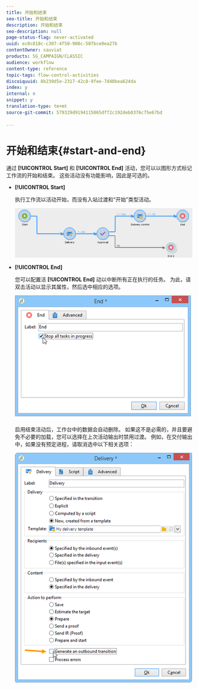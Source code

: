 ```yaml
---
title: 开始和结束
seo-title: 开始和结束
description: 开始和结束
seo-description: null
page-status-flag: never-activated
uuid: ec0c818c-c307-4f50-908c-507bce0ea27b
contentOwner: sauviat
products: SG_CAMPAIGN/CLASSIC
audience: workflow
content-type: reference
topic-tags: flow-control-activities
discoiquuid: 8b239d5e-2317-42c8-9fee-7d40bea624da
index: y
internal: n
snippet: y
translation-type: tm+mt
source-git-commit: 579329d9194115065dff2c192deb0376c75e67bd

---
```



# 开始和结束{#start-and-end}

通过 **[!UICONTROL Start]** 和 **[!UICONTROL End]** 活动，您可以以图形方式标记工作流的开始和结束。 这些活动没有功能影响，因此是可选的。

* **[!UICONTROL Start]**

   执行工作流以活动开始，而没有入站过渡和“开始”类型活动。

   ![](assets/s_user_segmentation_start_stop.png)

* **[!UICONTROL End]**

   您可以配置活 **[!UICONTROL End]** 动以中断所有正在执行的任务。 为此，请双击活动以显示其属性，然后选中相应的选项。

   ![](assets/s_user_segmentation_end.png)

   启用结束活动后，工作台中的数据会自动删除。 如果这不是必需的，并且要避免不必要的加载，您可以选择在上次活动输出时禁用过渡。 例如，在交付输出中，如果没有预定进程，请取消选中以下相关选项：

   ![](assets/s_advuser_delivery_option_no_output.png)


